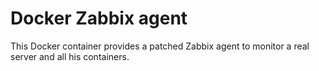 # Docker Zabbix agent

This Docker container provides a patched Zabbix agent to monitor a real server and all his containers.
